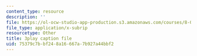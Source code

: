 ```yaml
---
content_type: resource
description: ''
file: https://ol-ocw-studio-app-production.s3.amazonaws.com/courses/8-01sc-classical-mechanics-fall-2016/75379c7bbf248a16667a7b927a44bbf2_kJxsMnRZXqE.srt
file_type: application/x-subrip
resourcetype: Other
title: 3play caption file
uid: 75379c7b-bf24-8a16-667a-7b927a44bbf2
---
```

